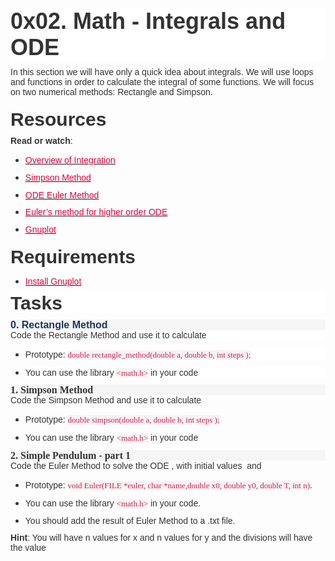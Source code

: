 <h1 style='margin-right:0cm;margin-left:0cm;font-size:15px;font-family:"Calibri",sans-serif;margin-top:0cm;margin-bottom:7.5pt;line-height:normal;background:white;'><span style='font-size:36px;font-family:"Arial",sans-serif;color:#333333;'>0x02. Math - Integrals and ODE</span></h1>
<p style='margin-right:0cm;margin-left:0cm;font-size:15px;font-family:"Calibri",sans-serif;margin-top:0cm;margin-bottom:7.5pt;line-height:107%;'><span style='font-size:14px;font-family:"Arial",sans-serif;color:#333333;'>In this section we will have only a quick idea about integrals. We will use loops and functions in order to calculate the integral of some functions. We will focus on two numerical methods: Rectangle and Simpson.</span></p>
<h2 style='margin-top:15.0pt;margin-right:0cm;margin-bottom:7.5pt;margin-left:0cm;line-height:107%;font-size:17px;font-family:"Calibri Light",sans-serif;color:#2F5496;font-weight:normal; border-box;font-variant-ligatures: normal;font-variant-caps: normal;orphans: 2;text-align:start;widows: 2;-webkit-text-stroke-width: 0px;text-decoration-thickness: initial;text-decoration-style: initial;text-decoration-color: initial;word-spacing:0px;'><strong><span style='font-size:30px;line-height:107%;font-family:"Arial",sans-serif;color:#333333;'>Resources</span></strong></h2>
<p style='margin-right:0cm;margin-left:0cm;font-size:15px;font-family:"Calibri",sans-serif;margin-top:0cm;margin-bottom:7.5pt;line-height:107%; border-box;font-variant-ligatures: normal;font-variant-caps: normal;orphans: 2;text-align:start;widows: 2;-webkit-text-stroke-width: 0px;text-decoration-thickness: initial;text-decoration-style: initial;text-decoration-color: initial;word-spacing:0px;'><strong><span style='font-size:14px;font-family:"Arial",sans-serif;color:#333333;'>Read or watch</span></strong><span style='font-size:14px;font-family:"Arial",sans-serif;color:#333333;'>:</span></p>
<ul style="margin-bottom:0cm; border-box;font-variant-ligatures: normal;font-variant-caps: normal;orphans: 2;text-align:start;widows: 2;-webkit-text-stroke-width: 0px;text-decoration-thickness: initial;text-decoration-style: initial;text-decoration-color: initial;word-spacing:0px;" type="disc">
    <li style='margin-top:0cm;margin-right:0cm;margin-bottom:8.0pt;margin-left:0cm;line-height:normal;font-size:15px;font-family:"Calibri",sans-serif;color:#333333;'><span style='font-size:14px;font-family:"Arial",sans-serif;'><a href="https://intranet.hbtn.io/rltoken/3FCNEzE9SnJpq-emH2SlCw" target="_blank" title="Overview of Integration"><span style="color:#E0003C;text-decoration:none;">Overview of Integration</span></a></span></li>
    <li style='margin-top:0cm;margin-right:0cm;margin-bottom:8.0pt;margin-left:0cm;line-height:normal;font-size:15px;font-family:"Calibri",sans-serif;color:#333333;'><span style='font-size:14px;font-family:"Arial",sans-serif;'><a href="https://intranet.hbtn.io/rltoken/9Ub9ga-821btyQyIxDLshA" target="_blank" title="Simpson Method"><span style="color:#E0003C;text-decoration:none;">Simpson Method</span></a></span></li>
    <li style='margin-top:0cm;margin-right:0cm;margin-bottom:8.0pt;margin-left:0cm;line-height:normal;font-size:15px;font-family:"Calibri",sans-serif;color:#333333;'><span style='font-size:14px;font-family:"Arial",sans-serif;'><a href="https://intranet.hbtn.io/rltoken/XBe70hXDhs8Y5ud1vR_FBQ" target="_blank" title="ODE Euler Method"><span style="color:#E0003C;text-decoration:none;">ODE Euler Method</span></a></span></li>
    <li style='margin-top:0cm;margin-right:0cm;margin-bottom:8.0pt;margin-left:0cm;line-height:normal;font-size:15px;font-family:"Calibri",sans-serif;color:#333333;'><span style='font-size:14px;font-family:"Arial",sans-serif;'><a href="https://intranet.hbtn.io/rltoken/w2jIlY7qJP3mp9_KGlbBWQ" target="_blank" title="Euler’s method for higher order ODE"><span style="color:#E0003C;text-decoration:none;">Euler&rsquo;s method for higher order ODE</span></a></span></li>
    <li style='margin-top:0cm;margin-right:0cm;margin-bottom:8.0pt;margin-left:0cm;line-height:normal;font-size:15px;font-family:"Calibri",sans-serif;color:#333333;'><span style='font-size:14px;font-family:"Arial",sans-serif;'><a href="https://intranet.hbtn.io/rltoken/jXfDhZFeKUa0VhkOgs0V8Q" target="_blank" title="Gnuplot"><span style="color:#E0003C;text-decoration:none;">Gnuplot</span></a></span></li>
</ul>
<h2 style='margin-top:15.0pt;margin-right:0cm;margin-bottom:7.5pt;margin-left:0cm;line-height:107%;font-size:17px;font-family:"Calibri Light",sans-serif;color:#2F5496;font-weight:normal; border-box;font-variant-ligatures: normal;font-variant-caps: normal;orphans: 2;text-align:start;widows: 2;-webkit-text-stroke-width: 0px;text-decoration-thickness: initial;text-decoration-style: initial;text-decoration-color: initial;word-spacing:0px;'><strong><span style='font-size:30px;line-height:107%;font-family:"Arial",sans-serif;color:#333333;'>Requirements</span></strong></h2>
<ul style="margin-bottom:0cm; border-box;font-variant-ligatures: normal;font-variant-caps: normal;orphans: 2;text-align:start;widows: 2;-webkit-text-stroke-width: 0px;text-decoration-thickness: initial;text-decoration-style: initial;text-decoration-color: initial;word-spacing:0px;" type="disc">
    <li style='margin-top:0cm;margin-right:0cm;margin-bottom:8.0pt;margin-left:0cm;line-height:normal;font-size:15px;font-family:"Calibri",sans-serif;color:#333333;'><span style='font-size:14px;font-family:"Arial",sans-serif;'><a href="https://intranet.hbtn.io/rltoken/gi55Y78O0Wena4bRezuh2A" target="_blank" title="Install Gnuplot"><span style="color:#E0003C;text-decoration:none;">Install Gnuplot</span></a></span></li>
</ul>
<h2 style='margin-top:2.0pt;margin-right:0cm;margin-bottom:7.5pt;margin-left:0cm;line-height:107%;font-size:17px;font-family:"Calibri Light",sans-serif;color:#2F5496;font-weight:normal;background:white;'><strong><span style='font-size:30px;line-height:107%;font-family:"Arial",sans-serif;color:#333333;'>Tasks</span></strong></h2>
<h3 style='margin-top:0cm;margin-right:0cm;margin-bottom:0cm;margin-left:0cm;line-height:107%;font-size:16px;font-family:"Calibri Light",sans-serif;color:#1F3763;font-weight:normal;background:whitesmoke;'><strong><span data-id="4427" id="user_id">0. Rectangle Method</span></strong></h3>
<p style='margin-right:0cm;margin-left:0cm;font-size:15px;font-family:"Calibri",sans-serif;margin-top:0cm;margin-bottom:7.5pt;line-height:107%;background:white;'><span style='font-size:14px;font-family:"Arial",sans-serif;color:#333333;'>Code the Rectangle Method and use it to calculate&nbsp;</span></p>
<ul style="margin-bottom:0cm;" type="disc">
    <li style='margin-top:0cm;margin-right:0cm;margin-bottom:8.0pt;margin-left:0cm;line-height:normal;font-size:15px;font-family:"Calibri",sans-serif;color:#333333;background:white;'><span style='font-size:14px;font-family:"Arial",sans-serif;'>Prototype:&nbsp;</span><code style='font-family:"Courier New"; border-box;border-radius: 4px;'><span style="font-size:13px;font-family:     Consolas;color:#C7254E;background:#F9F2F4;">double rectangle_method(double a, double b, int steps );</span></code></li>
    <li style='margin-top:0cm;margin-right:0cm;margin-bottom:8.0pt;margin-left:0cm;line-height:normal;font-size:15px;font-family:"Calibri",sans-serif;color:#333333;background:white;'><span style='font-size:14px;font-family:"Arial",sans-serif;'>You can use the library&nbsp;</span><code style='font-family:"Courier New"; border-box;border-radius: 4px;'><span style="font-size:13px;font-family:     Consolas;color:#C7254E;background:#F9F2F4;">&lt;math.h&gt;</span></code><span style='font-size:14px;font-family:"Arial",sans-serif;'>&nbsp;in your code</span></li>
</ul>
<h3 style='margin-top:0cm;margin-right:0cm;margin-bottom:0cm;margin-left:0cm;line-height:107%;font-size:16px;font-family:"Calibri Light",sans-serif;color:#1F3763;font-weight:normal;background:whitesmoke;'><strong><span style='font-family:"inherit",serif;color:#333333;'>1. Simpson Method</span></strong></h3>
<p style='margin-right:0cm;margin-left:0cm;font-size:15px;font-family:"Calibri",sans-serif;margin-top:0cm;margin-bottom:7.5pt;line-height:107%;'><span style='font-size:14px;font-family:"Arial",sans-serif;color:#333333;'>Code the Simpson Method and use it to calculate&nbsp;</span></p>
<ul style="margin-bottom:0cm;" type="disc">
    <li style='margin-top:0cm;margin-right:0cm;margin-bottom:8.0pt;margin-left:0cm;line-height:normal;font-size:15px;font-family:"Calibri",sans-serif;color:#333333;'><span style='font-size:14px;font-family:"Arial",sans-serif;'>Prototype:&nbsp;</span><code style='font-family:"Courier New"; border-box;border-radius: 4px;'><span style="font-size:13px;font-family:Consolas;color:#C7254E;background:#F9F2F4;">double simpson(double a, double b, int steps );</span></code></li>
    <li style='margin-top:0cm;margin-right:0cm;margin-bottom:8.0pt;margin-left:0cm;line-height:normal;font-size:15px;font-family:"Calibri",sans-serif;color:#333333;'><span style='font-size:14px;font-family:"Arial",sans-serif;'>You can use the library&nbsp;</span><code style='font-family:"Courier New"; border-box;border-radius: 4px;'><span style="font-size:13px;font-family:Consolas;color:#C7254E;background:#F9F2F4;">&lt;math.h&gt;</span></code><span style='font-size:14px;font-family:"Arial",sans-serif;'>&nbsp;in your code</span></li>
</ul>
<h3 style='margin-top:0cm;margin-right:0cm;margin-bottom:0cm;margin-left:0cm;line-height:107%;font-size:16px;font-family:"Calibri Light",sans-serif;color:#1F3763;font-weight:normal;background:whitesmoke;'><strong><span style='font-family:"inherit",serif;color:#333333;'>2. Simple Pendulum - part 1</span></strong></h3>
<p style='margin-right:0cm;margin-left:0cm;font-size:15px;font-family:"Calibri",sans-serif;margin-top:0cm;margin-bottom:7.5pt;line-height:107%;'><span style='font-size:14px;font-family:"Arial",sans-serif;color:#333333;'>Code the Euler Method to solve the ODE , with initial values &nbsp;and&nbsp;</span></p>
<ul style="margin-bottom:0cm;" type="disc">
    <li style='margin-top:0cm;margin-right:0cm;margin-bottom:8.0pt;margin-left:0cm;line-height:normal;font-size:15px;font-family:"Calibri",sans-serif;color:#333333;'><span style='font-size:14px;font-family:"Arial",sans-serif;'>Prototype:&nbsp;</span><code style='font-family:"Courier New"; border-box;border-radius: 4px;'><span style="font-size:13px;font-family:Consolas;color:#C7254E;background:#F9F2F4;">void Euler(FILE *euler, char *name,double x0, double y0, double T, int n)</span></code><span style='font-size:14px;font-family:"Arial",sans-serif;'>.</span></li>
    <li style='margin-top:0cm;margin-right:0cm;margin-bottom:8.0pt;margin-left:0cm;line-height:normal;font-size:15px;font-family:"Calibri",sans-serif;color:#333333;'><span style='font-size:14px;font-family:"Arial",sans-serif;'>You can use the library&nbsp;</span><code style='font-family:"Courier New"; border-box;border-radius: 4px;'><span style="font-size:13px;font-family:Consolas;color:#C7254E;background:#F9F2F4;">&lt;math.h&gt;</span></code><span style='font-size:14px;font-family:"Arial",sans-serif;'>&nbsp;in your code.</span></li>
    <li style='margin-top:0cm;margin-right:0cm;margin-bottom:8.0pt;margin-left:0cm;line-height:normal;font-size:15px;font-family:"Calibri",sans-serif;color:#333333;'><span style='font-size:14px;font-family:"Arial",sans-serif;'>You should add the result of Euler Method to a .txt file.</span></li>
</ul>
<p style='margin-right:0cm;margin-left:0cm;font-size:15px;font-family:"Calibri",sans-serif;margin-top:0cm;margin-bottom:7.5pt;line-height:107%;'><strong><span style='font-size:14px;font-family:"Arial",sans-serif;color:#333333;'>Hint</span></strong><span style='font-size:14px;font-family:"Arial",sans-serif;color:#333333;'>: You will have n values for x and n values for y and the divisions will have the value&nbsp;</span></p>
